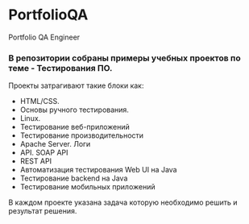 # PortfolioQA
Portfolio QA Engineer

### В репозитории собраны примеры учебных проектов по теме - Тестирования ПО.

Проекты затрагивают такие блоки как:
- HTML/CSS. 
- Основы ручного тестирования.
- Linux.
- Тестирование веб-приложений
- Тестирование производительности
- Apache Server. Логи
- API. SOAP API
- REST API
- Автоматизация тестирования Web UI на Java
- Тестирование backend на Java
- Тестирование мобильных приложений

В каждом проекте указана задача которую необходимо решить и результат решения. 
